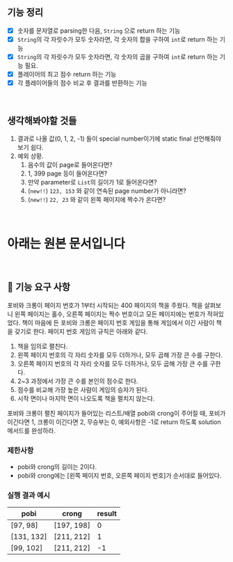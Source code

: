 ## 기능 정리

- [x] 숫자를 문자열로 parsing한 다음, `String` 으로 return 하는 기능
- [x] `String`의 각 자릿수가 모두 숫자라면, 각 숫자의 합을 구하여 `int`로 return 하는 기능
- [x] `String`의 각 자릿수가 모두 숫자라면, 각 숫자의 곱을 구하여 `int`로 return 하는 기능 필요.
- [x] 플레이어의 최고 점수 return 하는 기능
- [x] 각 플레이어들의 점수 비교 후 결과를 반환하는 기능

<br>

## 생각해봐야할 것들

1. 결과로 나올 값(0, 1, 2, -1) 들이 special number이기에 static final 선언해줘야 보기 쉽다.
2. 예외 상황. 
   1. 음수의 값이 page로 들어온다면?
   2. 1, 399 page 등이 들어온다면?
   3. 만약 parameter로 `List`의 길이가 1로 들어온다면?
   4. (`new!!`) `123, 153` 와 같이 연속된 page number가 아니라면?
   5. (`new!!`) `22, 23` 와 같이 왼쪽 페이지에 짝수가 온다면?

<br>

# 아래는 원본 문서입니다

<br>

## 🚀 기능 요구 사항

포비와 크롱이 페이지 번호가 1부터 시작되는 400 페이지의 책을 주웠다. 책을 살펴보니 왼쪽 페이지는 홀수, 오른쪽 페이지는 짝수 번호이고 모든 페이지에는 번호가 적혀있었다. 책이 마음에 든 포비와 크롱은 페이지 번호 게임을 통해 게임에서 이긴 사람이 책을 갖기로 한다. 페이지 번호 게임의 규칙은 아래와 같다.

1. 책을 임의로 펼친다.
2. 왼쪽 페이지 번호의 각 자리 숫자를 모두 더하거나, 모두 곱해 가장 큰 수를 구한다.
3. 오른쪽 페이지 번호의 각 자리 숫자를 모두 더하거나, 모두 곱해 가장 큰 수를 구한다.
4. 2~3 과정에서 가장 큰 수를 본인의 점수로 한다.
5. 점수를 비교해 가장 높은 사람이 게임의 승자가 된다.
6. 시작 면이나 마지막 면이 나오도록 책을 펼치지 않는다.

포비와 크롱이 펼친 페이지가 들어있는 리스트/배열 pobi와 crong이 주어질 때, 포비가 이긴다면 1, 크롱이 이긴다면 2, 무승부는 0, 예외사항은 -1로 return 하도록 solution 메서드를 완성하라.

### 제한사항

- pobi와 crong의 길이는 2이다.
- pobi와 crong에는 [왼쪽 페이지 번호, 오른쪽 페이지 번호]가 순서대로 들어있다.

### 실행 결과 예시

| pobi | crong | result |
| --- | --- | --- |
| [97, 98] | [197, 198] | 0 |
| [131, 132] | [211, 212] | 1 |
| [99, 102] | [211, 212] | -1 |
